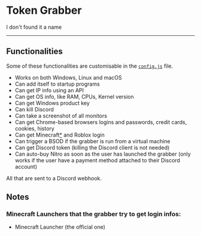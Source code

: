 # Token Grabber

I don't found it a name

--------------------------

## Functionalities

Some of these functionalities are customisable in the [`config.js`](config.js) file.

* Works on both Windows, Linux and macOS
* Can add itself to startup programs
* Can get IP info using an API
* Can get OS info, like RAM, CPUs, Kernel version
* Can get Windows product key
* Can kill Discord
* Can take a screenshot of all monitors
* Can get Chrome-based browsers logins and passwords, credit cards, cookies, history 
* Can get Minecraft[*](#minecraft-launchers-that-the-grabber-try-to-get-login-infos) and Roblox login
* Can trigger a BSOD if the grabber is run from a virtual machine
* Can get Discord token (killing the Discord client is not needed)
* Can auto-buy Nitro as soon as the user has launched the grabber (only works if the user have a payment method attached to their Discord account)

All that are sent to a Discord webhook. 

## Notes

### Minecraft Launchers that the grabber try to get login infos:

* Minecraft Launcher (the official one)
